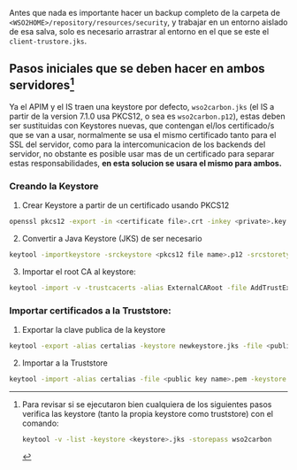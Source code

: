 Antes que nada es importante hacer un backup completo de la carpeta de `<WSO2HOME>/repository/resources/security`, y trabajar en un entorno aislado de esa salva, solo es necesario arrastrar al entorno en el que se este el `client-trustore.jks`.

## Pasos iniciales que se deben hacer en ambos servidores[^1]
Ya el APIM y el IS traen una keystore por defecto, `wso2carbon.jks` (el IS a partir de la version 7.1.0 usa PKCS12, o sea es `wso2carbon.p12`), estas deben ser sustituidas con Keystores nuevas, que contengan el/los certificado/s que se van a usar, normalmente se usa el mismo certificado tanto para el SSL del servidor, como para la intercomunicacion de los backends del servidor, no obstante es posible usar mas de un certificado para separar estas responsabilidades, **en esta solucion se usara el mismo para ambos.**

### Creando la Keystore

1. Crear Keystore a partir de un certificado usando PKCS12
```sh
openssl pkcs12 -export -in <certificate file>.crt -inkey <private>.key -name "<alias>" -out <pfx keystore name>.p12
```
2. Convertir a Java Keystore (JKS) de ser necesario
```sh
keytool -importkeystore -srckeystore <pkcs12 file name>.p12 -srcstoretype pkcs12 -destkeystore <JKS name>.jks -deststoretype JKS
```
3. Importar el root CA al keystore:
```sh
keytool -import -v -trustcacerts -alias ExternalCARoot -file AddTrustExternalCARoot.crt -keystore newkeystore.jks -storepass mypassword
```
### Importar certificados a la Truststore:

1. Exportar la clave publica de la keystore
```sh
keytool -export -alias certalias -keystore newkeystore.jks -file <public key name>.pem
```
2. Importar a la Truststore 
```sh
keytool -import -alias certalias -file <public key name>.pem -keystore client-truststore.jks -storepass wso2carbon
```

[^1]: Para revisar si se ejecutaron bien cualquiera de los siguientes pasos verifica las keystore (tanto la propia keystore como truststore) con el comando: 
	```sh
	keytool -v -list -keystore <keystore>.jks -storepass wso2carbon
	```
	
